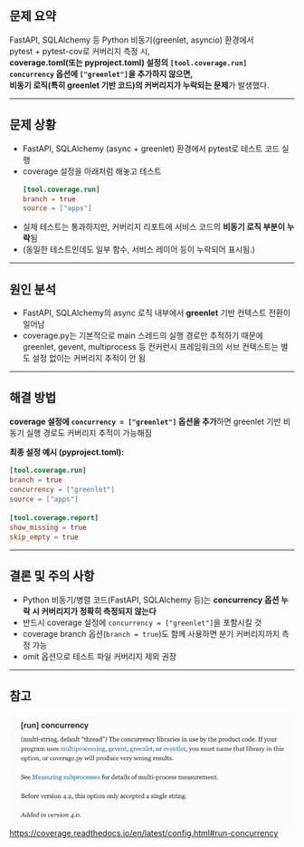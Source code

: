 
## 문제 요약

FastAPI, SQLAlchemy 등 Python 비동기(greenlet, asyncio) 환경에서  
pytest + pytest-cov로 커버리지 측정 시,  
**coverage.toml(또는 pyproject.toml) 설정의 `[tool.coverage.run] concurrency` 옵션에 `["greenlet"]`을 추가하지 않으면,  
비동기 로직(특히 greenlet 기반 코드)의 커버리지가 누락되는 문제**가 발생했다.

---

## 문제 상황

- FastAPI, SQLAlchemy (async + greenlet) 환경에서 pytest로 테스트 코드 실행
- coverage 설정을 아래처럼 해놓고 테스트
  ```toml
  [tool.coverage.run]
  branch = true
  source = ["apps"]
  ```

* 실제 테스트는 통과하지만, 커버리지 리포트에 서비스 코드의 **비동기 로직 부분이 누락**됨
* (동일한 테스트인데도 일부 함수, 서비스 레이어 등이 누락되어 표시됨.)

---

## 원인 분석

* FastAPI, SQLAlchemy의 async 로직 내부에서 **greenlet** 기반 컨텍스트 전환이 일어남
* coverage.py는 기본적으로 main 스레드의 실행 경로만 추적하기 때문에
  greenlet, gevent, multiprocess 등 컨커런시 프레임워크의 서브 컨텍스트는 별도 설정 없이는 커버리지 추적이 안 됨

---

## 해결 방법

**coverage 설정에 `concurrency = ["greenlet"]` 옵션을 추가**하면 greenlet 기반 비동기 실행 경로도 커버리지 추적이 가능해짐

**최종 설정 예시 (pyproject.toml):**

```toml
[tool.coverage.run]
branch = true
concurrency = ["greenlet"]
source = ["apps"]

[tool.coverage.report]
show_missing = true
skip_empty = true
```

---

## 결론 및 주의 사항

* Python 비동기/병렬 코드(FastAPI, SQLAlchemy 등)는 **concurrency 옵션 누락 시 커버리지가 정확히 측정되지 않는다**
* 반드시 coverage 설정에 `concurrency = ["greenlet"]`을 포함시킬 것
* coverage branch 옵션(`branch = true`)도 함께 사용하면 분기 커버리지까지 측정 가능
* omit 옵션으로 테스트 파일 커버리지 제외 권장

---

## 참고

![run-concurrency.png](run-concurrency.png)
https://coverage.readthedocs.io/en/latest/config.html#run-concurrency

